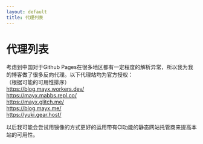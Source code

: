 ```yaml
---
layout: default
title: 代理列表
---
```


# 代理列表
考虑到中国对于Github Pages在很多地区都有一定程度的解析异常，所以我为我的博客做了很多反向代理。以下代理站均为官方授权：   
（根据可能的可用性排序）   
<https://blog.mayx.workers.dev/>   
<https://mayx.mabbs.repl.co/>   
<https://mayx.glitch.me/>   
<https://blog.mayx.me/>   
<https://yuki.gear.host/>   

以后我可能会尝试用镜像的方式更好的运用带有CI功能的静态网站托管商来提高本站的可用性。
